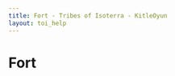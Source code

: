 ```yaml
---
title: Fort - Tribes of Isoterra - KitleOyun
layout: toi_help
---
```


<h1 class="h1">Fort</h1>
